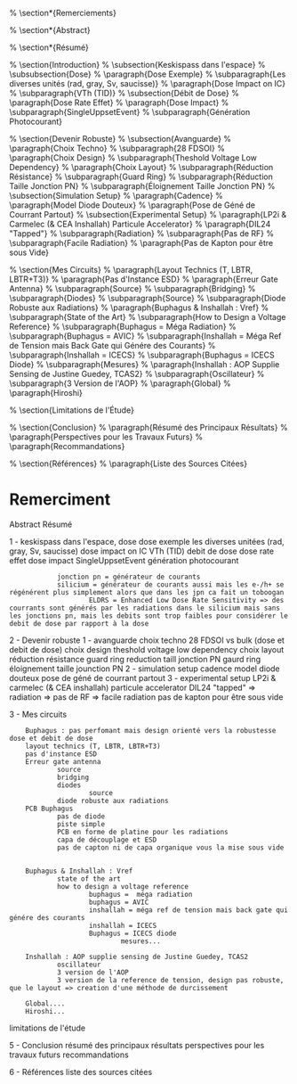 
<!--  #region  -->

% \section*{Remerciements}

% \section*{Abstract}

% \section*{Résumé}

% \section{Introduction}
% \subsection{Keskispass dans l'espace}
% \subsubsection{Dose}
% \paragraph{Dose Exemple}
% \subparagraph{Les diverses unités (rad, gray, Sv, saucisse)}
% \paragraph{Dose Impact on IC}
% \subparagraph{VTh (TID)}
% \subsection{Débit de Dose}
% \paragraph{Dose Rate Effet}
% \paragraph{Dose Impact}
% \subparagraph{SingleUppsetEvent}
% \subparagraph{Génération Photocourant}

% \section{Devenir Robuste}
% \subsection{Avanguarde}
% \paragraph{Choix Techno}
% \subparagraph{28 FDSOI}
% \paragraph{Choix Design}
% \subparagraph{Theshold Voltage Low Dependency}
% \paragraph{Choix Layout}
% \subparagraph{Réduction Résistance}
% \subparagraph{Guard Ring}
% \subparagraph{Réduction Taille Jonction PN}
% \subparagraph{Éloignement Taille Jonction PN}
% \subsection{Simulation Setup}
% \paragraph{Cadence}
% \paragraph{Model Diode Douteux}
% \paragraph{Pose de Géné de Courrant Partout}
% \subsection{Experimental Setup}
% \paragraph{LP2i \& Carmelec (\& CEA Inshallah) Particule Accelerator}
% \paragraph{DIL24 "Tapped"}
% \subparagraph{Radiation}
% \subparagraph{Pas de RF}
% \subparagraph{Facile Radiation}
% \paragraph{Pas de Kapton pour être sous Vide}

% \section{Mes Circuits}
% \paragraph{Layout Technics (T, LBTR, LBTR+T3)}
% \paragraph{Pas d'Instance ESD}
% \paragraph{Erreur Gate Antenna}
% \subparagraph{Source}
% \subparagraph{Bridging}
% \subparagraph{Diodes}
% \subparagraph{Source}
% \subparagraph{Diode Robuste aux Radiations}
% \paragraph{Buphagus \& Inshallah : Vref}
% \subparagraph{State of the Art}
% \subparagraph{How to Design a Voltage Reference}
% \subparagraph{Buphagus = Méga Radiation}
% \subparagraph{Buphagus = AVIC}
% \subparagraph{Inshallah = Méga Ref de Tension mais Back Gate qui Génére des Courants}
% \subparagraph{Inshallah = ICECS}
% \subparagraph{Buphagus = ICECS Diode}
% \subparagraph{Mesures}
% \paragraph{Inshallah : AOP Supplie Sensing de Justine Guedey, TCAS2}
% \subparagraph{Oscillateur}
% \subparagraph{3 Version de l'AOP}
% \paragraph{Global}
% \paragraph{Hiroshi}

% \section{Limitations de l'Étude}

% \section{Conclusion}
% \paragraph{Résumé des Principaux Résultats}
% \paragraph{Perspectives pour les Travaux Futurs}
% \paragraph{Recommandations}

% \section{Références}
% \paragraph{Liste des Sources Citées}


<!--  #endregion -->




# Remerciment

Abstract
Résumé


1 - keskispass dans l'espace, 
        dose
                dose exemple
                         les diverses unitées (rad, gray, Sv, saucisse)
                dose impact on IC
                        VTh (TID)
        debit de dose
                dose rate effet
                dose impact
                        SingleUppsetEvent
                        génération photocourant

                jonction pn = générateur de courants
                silicium = générateur de courants aussi mais les e-/h+ se régénérent plus simplement alors que dans les jpn ca fait un toboogan
                        ELDRS = Enhanced Low Dose Rate Sensitivity => des courrants sont générés par les radiations dans le silicium mais sans les jonctions pn, mais les debits sont trop faibles pour considérer le debit de dose par rapport à la dose
                        


2 - Devenir robuste
        1 - avanguarde
                choix techno
                        28 FDSOI vs bulk (dose et debit de dose)
                choix design
                        theshold voltage low dependency
                choix layout
                        réduction résistance
                                guard ring
                        reduction taill jonction PN
                                gaurd ring
                        éloignement taille jounction PN
        2 - simulation setup
                cadence
                model diode douteux
                pose de géné de courrant partout
        3 - experimental setup
                LP2i & carmelec (& CEA inshallah) particule accelerator
                DIL24 "tapped"  => radiation 
                                => pas de RF
                                => facile radiation
                pas de kapton pour être sous vide


3 - Mes circuits
        
        Buphagus : pas perfomant mais design orienté vers la robustesse dose et debit de dose
        layout technics (T, LBTR, LBTR+T3)
        pas d'instance ESD
        Erreur gate antenna
                source
                bridging
                diodes
                        source
                diode robuste aux radiations
        PCB Buphagus
                pas de diode
                piste simple
                PCB en forme de platine pour les radiations
                capa de découplage et ESD
                pas de capton ni de capa organique vous la mise sous vide
 

        Buphagus & Inshallah : Vref
                state of the art
                how to design a voltage reference
                        buphagus =  méga radiation
                        buphagus = AVIC
                        inshallah = méga ref de tension mais back gate qui génére des courants
                        inshallah = ICECS
                        Buphagus = ICECS diode
                                mesures...

        Inshallah : AOP supplie sensing de Justine Guedey, TCAS2
                oscillateur
                3 version de l'AOP
                3 version de la reference de tension, design pas robuste, que le layout => creation d'une méthode de durcissement

        Global....
        Hiroshi...

limitations de l'étude

5 - Conclusion
        résumé des principaux résultats
        perspectives pour les travaux futurs
        recommandations

6 - Références
        liste des sources citées
        